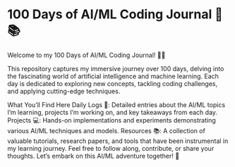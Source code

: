 # 100 Days of AI/ML Coding Journal 🤖📚
Welcome to my 100 Days of AI/ML Coding Journal! 🚀✨

This repository captures my immersive journey over 100 days, delving into the fascinating world of artificial intelligence and machine learning. Each day is dedicated to exploring new concepts, tackling coding challenges, and applying cutting-edge techniques.

What You’ll Find Here
Daily Logs 📅: Detailed entries about the AI/ML topics I’m learning, projects I’m working on, and key takeaways from each day.
Projects 💻: Hands-on implementations and experiments demonstrating various AI/ML techniques and models.
Resources 📚: A collection of valuable tutorials, research papers, and tools that have been instrumental in my learning journey.
Feel free to follow along, contribute, or share your thoughts. Let’s embark on this AI/ML adventure together! 🌟